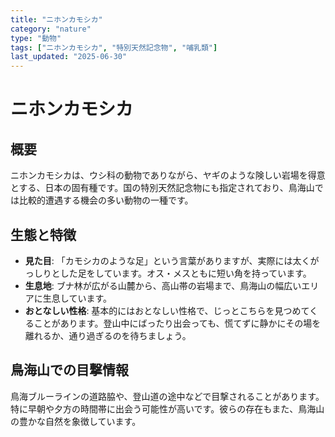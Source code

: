 ```yaml
---
title: "ニホンカモシカ"
category: "nature"
type: "動物"
tags: ["ニホンカモシカ", "特別天然記念物", "哺乳類"]
last_updated: "2025-06-30"
---
```


# ニホンカモシカ

## 概要
ニホンカモシカは、ウシ科の動物でありながら、ヤギのような険しい岩場を得意とする、日本の固有種です。国の特別天然記念物にも指定されており、鳥海山では比較的遭遇する機会の多い動物の一種です。

## 生態と特徴
- **見た目**: 「カモシカのような足」という言葉がありますが、実際には太くがっしりとした足をしています。オス・メスともに短い角を持っています。
- **生息地**: ブナ林が広がる山麓から、高山帯の岩場まで、鳥海山の幅広いエリアに生息しています。
- **おとなしい性格**: 基本的にはおとなしい性格で、じっとこちらを見つめてくることがあります。登山中にばったり出会っても、慌てずに静かにその場を離れるか、通り過ぎるのを待ちましょう。

## 鳥海山での目撃情報
鳥海ブルーラインの道路脇や、登山道の途中などで目撃されることがあります。特に早朝や夕方の時間帯に出会う可能性が高いです。彼らの存在もまた、鳥海山の豊かな自然を象徴しています。